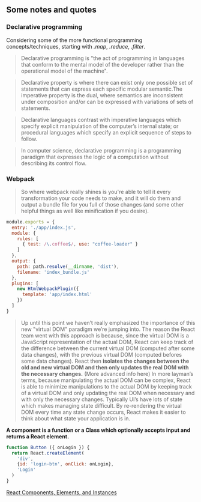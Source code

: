 ## Some notes and quotes

### Declarative programming

Considering some of the more functional programming concepts/techniques,
starting with *.map*, *.reduce*, *.filter*.

> Declarative programming is "the act of programming in languages 
> that conform to the mental model of the developer rather than the 
> operational model of the machine".

> Declarative property is where there can exist only one possible set 
> of statements that can express each specific modular semantic.The 
> imperative property is the dual, where semantics are inconsistent 
> under composition and/or can be expressed with variations of sets 
> of statements.

> Declarative languages contrast with imperative languages which 
> specify explicit manipulation of the computer’s internal state; 
> or procedural languages which specify an explicit sequence of steps 
> to follow.

> In computer science, declarative programming is a programming paradigm 
> that expresses the logic of a computation without describing its 
> control flow.

### Webpack

> So where webpack really shines is you're able to tell it every transformation
> your code needs to make, and it will do them and output a bundle file for you
> full of those changes (and some other helpful things as well like minification
> if you desire).

```javascript
module.exports = {
  entry: './app/index.js',
  module: {
    rules: [
      { test: /\.coffee$/, use: "coffee-loader" }
    ]
  },
  output: {
    path: path.resolve(__dirname, 'dist'),
    filename: 'index_bundle.js'
  },
  plugins: [
    new HtmlWebpackPlugin({
      template: 'app/index.html'
    })
  ]
}
```
> Up until this point we haven’t really emphasized the importance of this new
> "virtual DOM" paradigm we’re jumping into. The reason the React team went with
> this approach is because, since the virtual DOM is a JavaScript representation
> of the actual DOM, React can keep track of the difference between the current
> virtual DOM (computed after some data changes), with the previous virtual DOM
> (computed befores some data changes). React then **isolates the changes between**
> **the old and new virtual DOM and then only updates the real DOM with the
> necessary changes.** (More advanced info here) In more layman’s terms, because
> manipulating the actual DOM can be complex, React is able to minimize
> manipulations to the actual DOM by keeping track of a virtual DOM and only
> updating the real DOM when necessary and with only the necessary changes.
> Typically UI’s have lots of state which makes managing state difficult. By
> re-rendering the virtual DOM every time any state change occurs, React makes it
>easier to think about what state your application is in.

**A component is a function or a Class which optionally accepts input and returns a React element.**

```javascript
function Button ({ onLogin }) {
  return React.createElement(
    'div',
    {id: 'login-btn', onClick: onLogin},
    'Login'
  )
}
```
[React Components, Elements, and Instances](https://facebook.github.io/react/blog/2015/12/18/react-components-elements-and-instances.html)

[^1]: (React Training by Tyler McGinnis)[https://learn.tylermcginnis.com/courses/50507/lectures/760301#/finished]
